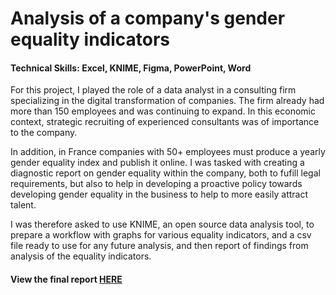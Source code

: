 # Analysis of a company's gender equality indicators
#### Technical Skills: Excel, KNIME, Figma, PowerPoint, Word

For this project, I played the role of a data analyst in a consulting firm specializing in the digital transformation of companies. The firm already had more than 150 employees and was continuing to expand. In this economic context, strategic recruiting of experienced consultants was of importance to the company.

In addition, in France companies with 50+ employees must produce a yearly gender equality index and publish it online. I was tasked with creating a diagnostic report on gender equality within the company, both to fufill legal requirements, but also to help in developing a proactive policy towards developing gender equality in the business to help to more easily attract talent.

I was therefore asked to use KNIME, an open source data analysis tool, to prepare a workflow with graphs for various equality indicators, and a csv file ready to use for any future analysis, and then report of findings from analysis of the equality indicators.

#### View the final report [HERE](https://flossytoo.github.io/portfolio/Project_7/gender_indicators.pdf)
